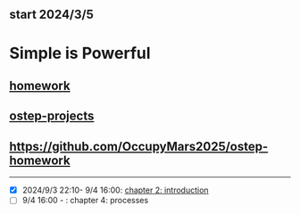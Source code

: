 ## start 2024/3/5
# Simple is Powerful
## [homework](https://pages.cs.wisc.edu/~remzi/OSTEP/Homework/homework.html)
## [ostep-projects](https://github.com/remzi-arpacidusseau/ostep-projects)

## https://github.com/OccupyMars2025/ostep-homework

---

- [x] 2024/9/3 22:10- 9/4 16:00: [chapter 2: introduction](https://pages.cs.wisc.edu/~remzi/OSTEP/intro.pdf)
- [ ] 9/4 16:00 - : chapter 4: processes
